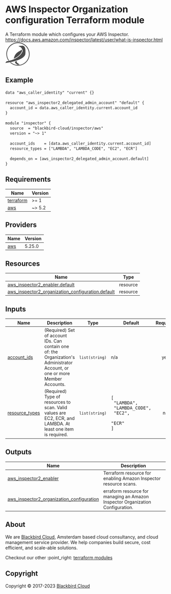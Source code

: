 # AWS Inspector Organization configuration Terraform module
A Terraform module which configures your AWS Inspector. https://docs.aws.amazon.com/inspector/latest/user/what-is-inspector.html
[![blackbird-logo](https://raw.githubusercontent.com/blackbird-cloud/terraform-module-template/main/.config/logo_simple.png)](https://www.blackbird.cloud)

## Example
```hcl
data "aws_caller_identity" "current" {}

resource "aws_inspector2_delegated_admin_account" "default" {
  account_id = data.aws_caller_identity.current.account_id
}

module "inspector" {
  source  = "blackbird-cloud/inspector/aws"
  version = "~> 1"

  account_ids    = [data.aws_caller_identity.current.account_id]
  resource_types = ["LAMBDA", "LAMBDA_CODE", "EC2", "ECR"]

  depends_on = [aws_inspector2_delegated_admin_account.default]
}
```

## Requirements

| Name | Version |
|------|---------|
| <a name="requirement_terraform"></a> [terraform](#requirement\_terraform) | >= 1 |
| <a name="requirement_aws"></a> [aws](#requirement\_aws) | ~> 5.2 |

## Providers

| Name | Version |
|------|---------|
| <a name="provider_aws"></a> [aws](#provider\_aws) | 5.25.0 |

## Resources

| Name | Type |
|------|------|
| [aws_inspector2_enabler.default](https://registry.terraform.io/providers/hashicorp/aws/latest/docs/resources/inspector2_enabler) | resource |
| [aws_inspector2_organization_configuration.default](https://registry.terraform.io/providers/hashicorp/aws/latest/docs/resources/inspector2_organization_configuration) | resource |

## Inputs

| Name | Description | Type | Default | Required |
|------|-------------|------|---------|:--------:|
| <a name="input_account_ids"></a> [account\_ids](#input\_account\_ids) | (Required) Set of account IDs. Can contain one of: the Organization's Administrator Account, or one or more Member Accounts. | `list(string)` | n/a | yes |
| <a name="input_resource_types"></a> [resource\_types](#input\_resource\_types) | (Required) Type of resources to scan. Valid values are EC2, ECR, and LAMBDA. At least one item is required. | `list(string)` | <pre>[<br>  "LAMBDA",<br>  "LAMBDA_CODE",<br>  "EC2",<br>  "ECR"<br>]</pre> | no |

## Outputs

| Name | Description |
|------|-------------|
| <a name="output_aws_inspector2_enabler"></a> [aws\_inspector2\_enabler](#output\_aws\_inspector2\_enabler) | Terraform resource for enabling Amazon Inspector resource scans. |
| <a name="output_aws_inspector2_organization_configuration"></a> [aws\_inspector2\_organization\_configuration](#output\_aws\_inspector2\_organization\_configuration) | erraform resource for managing an Amazon Inspector Organization Configuration. |

## About

We are [Blackbird Cloud](https://blackbird.cloud), Amsterdam based cloud consultancy, and cloud management service provider. We help companies build secure, cost efficient, and scale-able solutions.

Checkout our other :point\_right: [terraform modules](https://registry.terraform.io/namespaces/blackbird-cloud)

## Copyright

Copyright © 2017-2023 [Blackbird Cloud](https://www.blackbird.cloud)